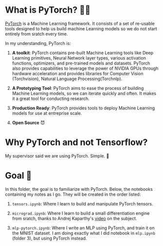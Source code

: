 # What is PyTorch? 🤔💭

[PyTorch](https://pytorch.org/) is a Machine Learning framework. It consists of a set of re-usable tools designed to help us build machine Learning models so we do not start entirely from sratch every time.

In my understanding, PyTorch is:

1. **A toolkit**: PyTorch contains pre-built Machine Learning tools like Deep Learning primitives, Neural Network layer types, various activation functions, optimizers, and pre-trained models and datasets. PyTorch also provides capabilities to leverage the power of NVIDIA GPUs through hardware acceleration and provides libraries for Computer Vision (Torchvision), Natural Language Processing(Torchnlp).

2. **A Prototyping Tool**: PyTorch aims to ease the process of building Machine Learning models, so we can iterate quickly and often. It makes it a great tool for conducting research.

3. **Production Ready**: PyTorch provides tools to deploy Machine Learning models for use at entreprise scale.

4. **Open Source** 😈

# Why PyTorch and not Tensorflow?

My supervisor said we are using PyTorch. Simple. 🙂

# Goal 🎯

In this folder, the goal is to familiarize with PyTorch. Below, the notebooks containing my notes as I go. They will be created in the order listed:

1. `tensors.ipynb`: Where I learn to build and manipulate PyTorch tensors.

2. `micrograd.ipynb`: Where I learn to build a small differentiation engine from sratch, thanks to Andrej Kaparthy's [video](https://youtu.be/VMj-3S1tku0) on the subject.

3. `mlp-pytorch.ipynb`: Where I write an MLP using PyTorch, and
train it on the MNIST dataset. I am doing exactly what I did notebook in `mlp.ipynb` (folder 3), but using PyTorch instead.